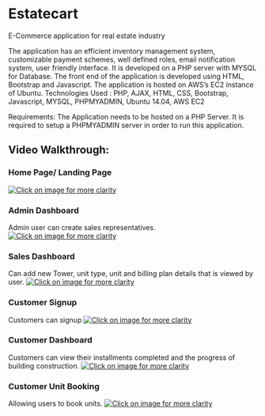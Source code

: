 # Estatecart
E-Commerce application for real estate industry

The application has an efficient inventory management system, customizable payment schemes, well defined roles, email notification system, user friendly interface. It is developed on a PHP server with MYSQL for Database. The front end of the application is developed using HTML, Bootstrap and Javascript. The application is hosted on AWS’s EC2 instance of Ubuntu.
Technologies Used : PHP, AJAX, HTML, CSS, Bootstrap, Javascript, MYSQL, PHPMYADMIN, Ubuntu 14.04, AWS EC2

Requirements:
The Application needs to be hosted on a PHP Server. It is required to setup a PHPMYADMIN server in order to run this application.

## Video Walkthrough:

### Home Page/ Landing Page
<a href="http://i.imgur.com/jbkYanv.gif">
<img border="0" alt="Click on image for more clarity" src="http://i.imgur.com/jbkYanv.gif">
</a>

### Admin Dashboard
Admin user can create sales representatives.
<a href="http://i.imgur.com/GMluJUq.gif">
<img border="0" alt="Click on image for more clarity" src="http://i.imgur.com/GMluJUq.gif">
</a>


### Sales Dashboard
Can add new Tower, unit type, unit and billing plan details that is viewed by user.
<a href="http://i.imgur.com/b9SBILc.gif">
<img border="0" alt="Click on image for more clarity" src="http://i.imgur.com/b9SBILc.gif">
</a>

### Customer Signup
Customers can signup
<a href="http://i.imgur.com/VTeU2j9.gif">
<img border="0" alt="Click on image for more clarity" src="http://i.imgur.com/VTeU2j9.gif">
</a>

### Customer Dashboard 
Customers can view their installments completed and the progress of building construction.
<a href="http://i.imgur.com/LdtfZ2D.gif">
<img border="0" alt="Click on image for more clarity" src="http://i.imgur.com/LdtfZ2D.gif">
</a>

### Customer Unit Booking 
Allowing users to book units.
<a href="http://i.imgur.com/f0icKXI.gif">
<img border="0" alt="Click on image for more clarity" src="http://i.imgur.com/f0icKXI.gif">
</a>



